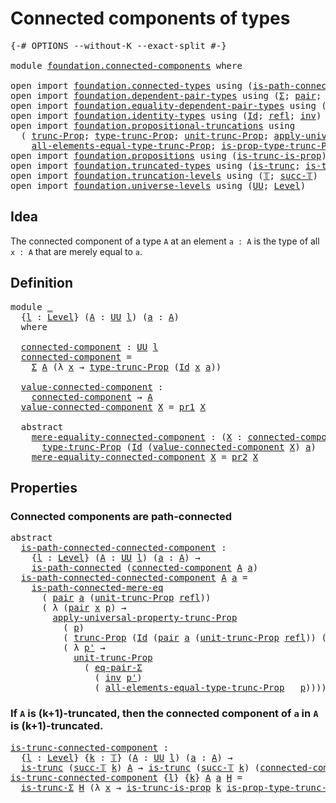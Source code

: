 # Connected components of types

<pre class="Agda"><a id="42" class="Symbol">{-#</a> <a id="46" class="Keyword">OPTIONS</a> <a id="54" class="Pragma">--without-K</a> <a id="66" class="Pragma">--exact-split</a> <a id="80" class="Symbol">#-}</a>

<a id="85" class="Keyword">module</a> <a id="92" href="foundation.connected-components.html" class="Module">foundation.connected-components</a> <a id="124" class="Keyword">where</a>

<a id="131" class="Keyword">open</a> <a id="136" class="Keyword">import</a> <a id="143" href="foundation.connected-types.html" class="Module">foundation.connected-types</a> <a id="170" class="Keyword">using</a> <a id="176" class="Symbol">(</a><a id="177" href="foundation.connected-types.html#1684" class="Function">is-path-connected</a><a id="194" class="Symbol">;</a> <a id="196" href="foundation.connected-types.html#2290" class="Function">is-path-connected-mere-eq</a><a id="221" class="Symbol">)</a>
<a id="223" class="Keyword">open</a> <a id="228" class="Keyword">import</a> <a id="235" href="foundation.dependent-pair-types.html" class="Module">foundation.dependent-pair-types</a> <a id="267" class="Keyword">using</a> <a id="273" class="Symbol">(</a><a id="274" href="foundation-core.dependent-pair-types.html#502" class="Record">Σ</a><a id="275" class="Symbol">;</a> <a id="277" href="foundation-core.dependent-pair-types.html#575" class="InductiveConstructor">pair</a><a id="281" class="Symbol">;</a> <a id="283" href="foundation-core.dependent-pair-types.html#592" class="Field">pr1</a><a id="286" class="Symbol">;</a> <a id="288" href="foundation-core.dependent-pair-types.html#604" class="Field">pr2</a><a id="291" class="Symbol">)</a>
<a id="293" class="Keyword">open</a> <a id="298" class="Keyword">import</a> <a id="305" href="foundation.equality-dependent-pair-types.html" class="Module">foundation.equality-dependent-pair-types</a> <a id="346" class="Keyword">using</a> <a id="352" class="Symbol">(</a><a id="353" href="foundation.equality-dependent-pair-types.html#1372" class="Function">eq-pair-Σ</a><a id="362" class="Symbol">)</a>
<a id="364" class="Keyword">open</a> <a id="369" class="Keyword">import</a> <a id="376" href="foundation.identity-types.html" class="Module">foundation.identity-types</a> <a id="402" class="Keyword">using</a> <a id="408" class="Symbol">(</a><a id="409" href="foundation-core.identity-types.html#641" class="Datatype">Id</a><a id="411" class="Symbol">;</a> <a id="413" href="foundation-core.identity-types.html#694" class="InductiveConstructor">refl</a><a id="417" class="Symbol">;</a> <a id="419" href="foundation-core.identity-types.html#1552" class="Function">inv</a><a id="422" class="Symbol">)</a>
<a id="424" class="Keyword">open</a> <a id="429" class="Keyword">import</a> <a id="436" href="foundation.propositional-truncations.html" class="Module">foundation.propositional-truncations</a> <a id="473" class="Keyword">using</a>
  <a id="481" class="Symbol">(</a> <a id="483" href="foundation.propositional-truncations.html#2510" class="Function">trunc-Prop</a><a id="493" class="Symbol">;</a> <a id="495" href="foundation.propositional-truncations.html#2012" class="Function">type-trunc-Prop</a><a id="510" class="Symbol">;</a> <a id="512" href="foundation.propositional-truncations.html#2096" class="Function">unit-trunc-Prop</a><a id="527" class="Symbol">;</a> <a id="529" href="foundation.propositional-truncations.html#5581" class="Function">apply-universal-property-trunc-Prop</a><a id="564" class="Symbol">;</a>
    <a id="570" href="foundation.propositional-truncations.html#2317" class="Function">all-elements-equal-type-trunc-Prop</a><a id="604" class="Symbol">;</a> <a id="606" href="foundation.propositional-truncations.html#2191" class="Function">is-prop-type-trunc-Prop</a><a id="629" class="Symbol">)</a>
<a id="631" class="Keyword">open</a> <a id="636" class="Keyword">import</a> <a id="643" href="foundation.propositions.html" class="Module">foundation.propositions</a> <a id="667" class="Keyword">using</a> <a id="673" class="Symbol">(</a><a id="674" href="foundation.propositions.html#966" class="Function">is-trunc-is-prop</a><a id="690" class="Symbol">)</a>
<a id="692" class="Keyword">open</a> <a id="697" class="Keyword">import</a> <a id="704" href="foundation.truncated-types.html" class="Module">foundation.truncated-types</a> <a id="731" class="Keyword">using</a> <a id="737" class="Symbol">(</a><a id="738" href="foundation-core.truncated-types.html#1727" class="Function">is-trunc</a><a id="746" class="Symbol">;</a> <a id="748" href="foundation-core.truncated-types.html#5750" class="Function">is-trunc-Σ</a><a id="758" class="Symbol">)</a>
<a id="760" class="Keyword">open</a> <a id="765" class="Keyword">import</a> <a id="772" href="foundation.truncation-levels.html" class="Module">foundation.truncation-levels</a> <a id="801" class="Keyword">using</a> <a id="807" class="Symbol">(</a><a id="808" href="foundation-core.truncation-levels.html#382" class="Datatype">𝕋</a><a id="809" class="Symbol">;</a> <a id="811" href="foundation-core.truncation-levels.html#419" class="InductiveConstructor">succ-𝕋</a><a id="817" class="Symbol">)</a>
<a id="819" class="Keyword">open</a> <a id="824" class="Keyword">import</a> <a id="831" href="foundation.universe-levels.html" class="Module">foundation.universe-levels</a> <a id="858" class="Keyword">using</a> <a id="864" class="Symbol">(</a><a id="865" href="foundation-core.universe-levels.html#222" class="Primitive">UU</a><a id="867" class="Symbol">;</a> <a id="869" href="Agda.Primitive.html#597" class="Postulate">Level</a><a id="874" class="Symbol">)</a>
</pre>
## Idea

The connected component of a type `A` at an element `a : A` is the type of all `x : A` that are merely equal to `a`.

## Definition

<pre class="Agda"><a id="1031" class="Keyword">module</a> <a id="1038" href="foundation.connected-components.html#1038" class="Module">_</a>
  <a id="1042" class="Symbol">{</a><a id="1043" href="foundation.connected-components.html#1043" class="Bound">l</a> <a id="1045" class="Symbol">:</a> <a id="1047" href="Agda.Primitive.html#597" class="Postulate">Level</a><a id="1052" class="Symbol">}</a> <a id="1054" class="Symbol">(</a><a id="1055" href="foundation.connected-components.html#1055" class="Bound">A</a> <a id="1057" class="Symbol">:</a> <a id="1059" href="foundation-core.universe-levels.html#222" class="Primitive">UU</a> <a id="1062" href="foundation.connected-components.html#1043" class="Bound">l</a><a id="1063" class="Symbol">)</a> <a id="1065" class="Symbol">(</a><a id="1066" href="foundation.connected-components.html#1066" class="Bound">a</a> <a id="1068" class="Symbol">:</a> <a id="1070" href="foundation.connected-components.html#1055" class="Bound">A</a><a id="1071" class="Symbol">)</a>
  <a id="1075" class="Keyword">where</a>

  <a id="1084" href="foundation.connected-components.html#1084" class="Function">connected-component</a> <a id="1104" class="Symbol">:</a> <a id="1106" href="foundation-core.universe-levels.html#222" class="Primitive">UU</a> <a id="1109" href="foundation.connected-components.html#1043" class="Bound">l</a>
  <a id="1113" href="foundation.connected-components.html#1084" class="Function">connected-component</a> <a id="1133" class="Symbol">=</a>
    <a id="1139" href="foundation-core.dependent-pair-types.html#502" class="Record">Σ</a> <a id="1141" href="foundation.connected-components.html#1055" class="Bound">A</a> <a id="1143" class="Symbol">(λ</a> <a id="1146" href="foundation.connected-components.html#1146" class="Bound">x</a> <a id="1148" class="Symbol">→</a> <a id="1150" href="foundation.propositional-truncations.html#2012" class="Function">type-trunc-Prop</a> <a id="1166" class="Symbol">(</a><a id="1167" href="foundation-core.identity-types.html#641" class="Datatype">Id</a> <a id="1170" href="foundation.connected-components.html#1146" class="Bound">x</a> <a id="1172" href="foundation.connected-components.html#1066" class="Bound">a</a><a id="1173" class="Symbol">))</a>

  <a id="1179" href="foundation.connected-components.html#1179" class="Function">value-connected-component</a> <a id="1205" class="Symbol">:</a>
    <a id="1211" href="foundation.connected-components.html#1084" class="Function">connected-component</a> <a id="1231" class="Symbol">→</a> <a id="1233" href="foundation.connected-components.html#1055" class="Bound">A</a>
  <a id="1237" href="foundation.connected-components.html#1179" class="Function">value-connected-component</a> <a id="1263" href="foundation.connected-components.html#1263" class="Bound">X</a> <a id="1265" class="Symbol">=</a> <a id="1267" href="foundation-core.dependent-pair-types.html#592" class="Field">pr1</a> <a id="1271" href="foundation.connected-components.html#1263" class="Bound">X</a>

  <a id="1276" class="Keyword">abstract</a>
    <a id="1289" href="foundation.connected-components.html#1289" class="Function">mere-equality-connected-component</a> <a id="1323" class="Symbol">:</a> <a id="1325" class="Symbol">(</a><a id="1326" href="foundation.connected-components.html#1326" class="Bound">X</a> <a id="1328" class="Symbol">:</a> <a id="1330" href="foundation.connected-components.html#1084" class="Function">connected-component</a><a id="1349" class="Symbol">)</a> <a id="1351" class="Symbol">→</a>
      <a id="1359" href="foundation.propositional-truncations.html#2012" class="Function">type-trunc-Prop</a> <a id="1375" class="Symbol">(</a><a id="1376" href="foundation-core.identity-types.html#641" class="Datatype">Id</a> <a id="1379" class="Symbol">(</a><a id="1380" href="foundation.connected-components.html#1179" class="Function">value-connected-component</a> <a id="1406" href="foundation.connected-components.html#1326" class="Bound">X</a><a id="1407" class="Symbol">)</a> <a id="1409" href="foundation.connected-components.html#1066" class="Bound">a</a><a id="1410" class="Symbol">)</a>
    <a id="1416" href="foundation.connected-components.html#1289" class="Function">mere-equality-connected-component</a> <a id="1450" href="foundation.connected-components.html#1450" class="Bound">X</a> <a id="1452" class="Symbol">=</a> <a id="1454" href="foundation-core.dependent-pair-types.html#604" class="Field">pr2</a> <a id="1458" href="foundation.connected-components.html#1450" class="Bound">X</a>
</pre>
## Properties

### Connected components are path-connected

<pre class="Agda"><a id="1533" class="Keyword">abstract</a>
  <a id="is-path-connected-connected-component"></a><a id="1544" href="foundation.connected-components.html#1544" class="Function">is-path-connected-connected-component</a> <a id="1582" class="Symbol">:</a>
    <a id="1588" class="Symbol">{</a><a id="1589" href="foundation.connected-components.html#1589" class="Bound">l</a> <a id="1591" class="Symbol">:</a> <a id="1593" href="Agda.Primitive.html#597" class="Postulate">Level</a><a id="1598" class="Symbol">}</a> <a id="1600" class="Symbol">(</a><a id="1601" href="foundation.connected-components.html#1601" class="Bound">A</a> <a id="1603" class="Symbol">:</a> <a id="1605" href="foundation-core.universe-levels.html#222" class="Primitive">UU</a> <a id="1608" href="foundation.connected-components.html#1589" class="Bound">l</a><a id="1609" class="Symbol">)</a> <a id="1611" class="Symbol">(</a><a id="1612" href="foundation.connected-components.html#1612" class="Bound">a</a> <a id="1614" class="Symbol">:</a> <a id="1616" href="foundation.connected-components.html#1601" class="Bound">A</a><a id="1617" class="Symbol">)</a> <a id="1619" class="Symbol">→</a>
    <a id="1625" href="foundation.connected-types.html#1684" class="Function">is-path-connected</a> <a id="1643" class="Symbol">(</a><a id="1644" href="foundation.connected-components.html#1084" class="Function">connected-component</a> <a id="1664" href="foundation.connected-components.html#1601" class="Bound">A</a> <a id="1666" href="foundation.connected-components.html#1612" class="Bound">a</a><a id="1667" class="Symbol">)</a>
  <a id="1671" href="foundation.connected-components.html#1544" class="Function">is-path-connected-connected-component</a> <a id="1709" href="foundation.connected-components.html#1709" class="Bound">A</a> <a id="1711" href="foundation.connected-components.html#1711" class="Bound">a</a> <a id="1713" class="Symbol">=</a>
    <a id="1719" href="foundation.connected-types.html#2290" class="Function">is-path-connected-mere-eq</a>
      <a id="1751" class="Symbol">(</a> <a id="1753" href="foundation-core.dependent-pair-types.html#575" class="InductiveConstructor">pair</a> <a id="1758" href="foundation.connected-components.html#1711" class="Bound">a</a> <a id="1760" class="Symbol">(</a><a id="1761" href="foundation.propositional-truncations.html#2096" class="Function">unit-trunc-Prop</a> <a id="1777" href="foundation-core.identity-types.html#694" class="InductiveConstructor">refl</a><a id="1781" class="Symbol">))</a>
      <a id="1790" class="Symbol">(</a> <a id="1792" class="Symbol">λ</a> <a id="1794" class="Symbol">(</a><a id="1795" href="foundation-core.dependent-pair-types.html#575" class="InductiveConstructor">pair</a> <a id="1800" href="foundation.connected-components.html#1800" class="Bound">x</a> <a id="1802" href="foundation.connected-components.html#1802" class="Bound">p</a><a id="1803" class="Symbol">)</a> <a id="1805" class="Symbol">→</a>
        <a id="1815" href="foundation.propositional-truncations.html#5581" class="Function">apply-universal-property-trunc-Prop</a>
          <a id="1861" class="Symbol">(</a> <a id="1863" href="foundation.connected-components.html#1802" class="Bound">p</a><a id="1864" class="Symbol">)</a>
          <a id="1876" class="Symbol">(</a> <a id="1878" href="foundation.propositional-truncations.html#2510" class="Function">trunc-Prop</a> <a id="1889" class="Symbol">(</a><a id="1890" href="foundation-core.identity-types.html#641" class="Datatype">Id</a> <a id="1893" class="Symbol">(</a><a id="1894" href="foundation-core.dependent-pair-types.html#575" class="InductiveConstructor">pair</a> <a id="1899" href="foundation.connected-components.html#1711" class="Bound">a</a> <a id="1901" class="Symbol">(</a><a id="1902" href="foundation.propositional-truncations.html#2096" class="Function">unit-trunc-Prop</a> <a id="1918" href="foundation-core.identity-types.html#694" class="InductiveConstructor">refl</a><a id="1922" class="Symbol">))</a> <a id="1925" class="Symbol">(</a><a id="1926" href="foundation-core.dependent-pair-types.html#575" class="InductiveConstructor">pair</a> <a id="1931" href="foundation.connected-components.html#1800" class="Bound">x</a> <a id="1933" href="foundation.connected-components.html#1802" class="Bound">p</a><a id="1934" class="Symbol">)))</a>
          <a id="1948" class="Symbol">(</a> <a id="1950" class="Symbol">λ</a> <a id="1952" href="foundation.connected-components.html#1952" class="Bound">p&#39;</a> <a id="1955" class="Symbol">→</a>
            <a id="1969" href="foundation.propositional-truncations.html#2096" class="Function">unit-trunc-Prop</a>
              <a id="1999" class="Symbol">(</a> <a id="2001" href="foundation.equality-dependent-pair-types.html#1372" class="Function">eq-pair-Σ</a>
                <a id="2027" class="Symbol">(</a> <a id="2029" href="foundation-core.identity-types.html#1552" class="Function">inv</a> <a id="2033" href="foundation.connected-components.html#1952" class="Bound">p&#39;</a><a id="2035" class="Symbol">)</a>
                <a id="2053" class="Symbol">(</a> <a id="2055" href="foundation.propositional-truncations.html#2317" class="Function">all-elements-equal-type-trunc-Prop</a> <a id="2090" class="Symbol">_</a> <a id="2092" href="foundation.connected-components.html#1802" class="Bound">p</a><a id="2093" class="Symbol">))))</a>
</pre>
### If `A` is (k+1)-truncated, then the connected component of `a` in `A` is (k+1)-truncated.

<pre class="Agda"><a id="is-trunc-connected-component"></a><a id="2206" href="foundation.connected-components.html#2206" class="Function">is-trunc-connected-component</a> <a id="2235" class="Symbol">:</a>
  <a id="2239" class="Symbol">{</a><a id="2240" href="foundation.connected-components.html#2240" class="Bound">l</a> <a id="2242" class="Symbol">:</a> <a id="2244" href="Agda.Primitive.html#597" class="Postulate">Level</a><a id="2249" class="Symbol">}</a> <a id="2251" class="Symbol">{</a><a id="2252" href="foundation.connected-components.html#2252" class="Bound">k</a> <a id="2254" class="Symbol">:</a> <a id="2256" href="foundation-core.truncation-levels.html#382" class="Datatype">𝕋</a><a id="2257" class="Symbol">}</a> <a id="2259" class="Symbol">(</a><a id="2260" href="foundation.connected-components.html#2260" class="Bound">A</a> <a id="2262" class="Symbol">:</a> <a id="2264" href="foundation-core.universe-levels.html#222" class="Primitive">UU</a> <a id="2267" href="foundation.connected-components.html#2240" class="Bound">l</a><a id="2268" class="Symbol">)</a> <a id="2270" class="Symbol">(</a><a id="2271" href="foundation.connected-components.html#2271" class="Bound">a</a> <a id="2273" class="Symbol">:</a> <a id="2275" href="foundation.connected-components.html#2260" class="Bound">A</a><a id="2276" class="Symbol">)</a> <a id="2278" class="Symbol">→</a>
  <a id="2282" href="foundation-core.truncated-types.html#1727" class="Function">is-trunc</a> <a id="2291" class="Symbol">(</a><a id="2292" href="foundation-core.truncation-levels.html#419" class="InductiveConstructor">succ-𝕋</a> <a id="2299" href="foundation.connected-components.html#2252" class="Bound">k</a><a id="2300" class="Symbol">)</a> <a id="2302" href="foundation.connected-components.html#2260" class="Bound">A</a> <a id="2304" class="Symbol">→</a> <a id="2306" href="foundation-core.truncated-types.html#1727" class="Function">is-trunc</a> <a id="2315" class="Symbol">(</a><a id="2316" href="foundation-core.truncation-levels.html#419" class="InductiveConstructor">succ-𝕋</a> <a id="2323" href="foundation.connected-components.html#2252" class="Bound">k</a><a id="2324" class="Symbol">)</a> <a id="2326" class="Symbol">(</a><a id="2327" href="foundation.connected-components.html#1084" class="Function">connected-component</a> <a id="2347" href="foundation.connected-components.html#2260" class="Bound">A</a> <a id="2349" href="foundation.connected-components.html#2271" class="Bound">a</a><a id="2350" class="Symbol">)</a>
<a id="2352" href="foundation.connected-components.html#2206" class="Function">is-trunc-connected-component</a> <a id="2381" class="Symbol">{</a><a id="2382" href="foundation.connected-components.html#2382" class="Bound">l</a><a id="2383" class="Symbol">}</a> <a id="2385" class="Symbol">{</a><a id="2386" href="foundation.connected-components.html#2386" class="Bound">k</a><a id="2387" class="Symbol">}</a> <a id="2389" href="foundation.connected-components.html#2389" class="Bound">A</a> <a id="2391" href="foundation.connected-components.html#2391" class="Bound">a</a> <a id="2393" href="foundation.connected-components.html#2393" class="Bound">H</a> <a id="2395" class="Symbol">=</a>
  <a id="2399" href="foundation-core.truncated-types.html#5750" class="Function">is-trunc-Σ</a> <a id="2410" href="foundation.connected-components.html#2393" class="Bound">H</a> <a id="2412" class="Symbol">(λ</a> <a id="2415" href="foundation.connected-components.html#2415" class="Bound">x</a> <a id="2417" class="Symbol">→</a> <a id="2419" href="foundation.propositions.html#966" class="Function">is-trunc-is-prop</a> <a id="2436" href="foundation.connected-components.html#2386" class="Bound">k</a> <a id="2438" href="foundation.propositional-truncations.html#2191" class="Function">is-prop-type-trunc-Prop</a><a id="2461" class="Symbol">)</a>

</pre>
